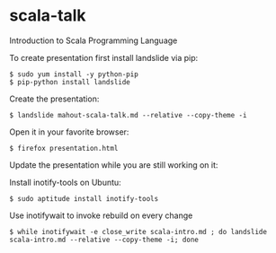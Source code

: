 scala-talk
==========

Introduction to Scala Programming Language

To create presentation first install landslide via pip:

    $ sudo yum install -y python-pip
    $ pip-python install landslide

Create the presentation:

    $ landslide mahout-scala-talk.md --relative --copy-theme -i

Open it in your favorite browser:

    $ firefox presentation.html

Update the presentation while you are still working on it:

Install inotify-tools on Ubuntu:

    $ sudo aptitude install inotify-tools

Use inotifywait to invoke rebuild on every change

    $ while inotifywait -e close_write scala-intro.md ; do landslide scala-intro.md --relative --copy-theme -i; done
    
